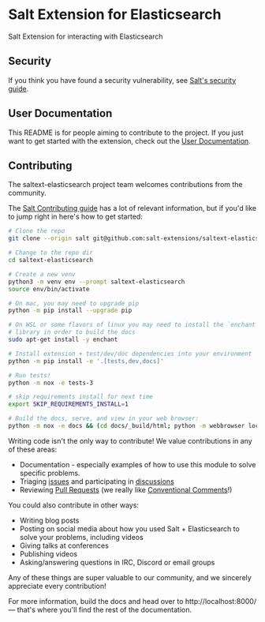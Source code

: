 # Salt Extension for Elasticsearch

Salt Extension for interacting with Elasticsearch

## Security

If you think you have found a security vulnerability, see
[Salt's security guide][security].

## User Documentation

This README is for people aiming to contribute to the project.
If you just want to get started with the extension, check out the
[User Documentation][docs].

## Contributing

The saltext-elasticsearch project team welcomes contributions from the community.

The [Salt Contributing guide][salt-contributing] has a lot of relevant
information, but if you'd like to jump right in here's how to get started:


```bash
# Clone the repo
git clone --origin salt git@github.com:salt-extensions/saltext-elasticsearch.git

# Change to the repo dir
cd saltext-elasticsearch

# Create a new venv
python3 -m venv env --prompt saltext-elasticsearch
source env/bin/activate

# On mac, you may need to upgrade pip
python -m pip install --upgrade pip

# On WSL or some flavors of linux you may need to install the `enchant`
# library in order to build the docs
sudo apt-get install -y enchant

# Install extension + test/dev/doc dependencies into your environment
python -m pip install -e '.[tests,dev,docs]'

# Run tests!
python -m nox -e tests-3

# skip requirements install for next time
export SKIP_REQUIREMENTS_INSTALL=1

# Build the docs, serve, and view in your web browser:
python -m nox -e docs && (cd docs/_build/html; python -m webbrowser localhost:8000; python -m http.server; cd -)
```

Writing code isn't the only way to contribute! We value contributions in any of
these areas:

* Documentation - especially examples of how to use this module to solve
  specific problems.
* Triaging [issues][issues] and participating in [discussions][discussions]
* Reviewing [Pull Requests][PRs] (we really like
  [Conventional Comments][comments]!)

You could also contribute in other ways:

* Writing blog posts
* Posting on social media about how you used Salt + Elasticsearch to solve your
  problems, including videos
* Giving talks at conferences
* Publishing videos
* Asking/answering questions in IRC, Discord or email groups

Any of these things are super valuable to our community, and we sincerely
appreciate every contribution!


For more information, build the docs and head over to http://localhost:8000/ —
that's where you'll find the rest of the documentation.


[security]: https://github.com/saltstack/salt/blob/master/SECURITY.md
[salt-contributing]: https://docs.saltproject.io/en/master/topics/development/contributing.html
[issues]: https://github.com/salt-extensions/saltext-elasticsearch/issues
[PRs]: https://github.com/salt-extensions/saltext-elasticsearch/pulls
[discussions]: https://github.com/salt-extensions/saltext-elasticsearch/discussions
[comments]: https://conventionalcomments.org/
[docs]: https://salt-extensions.github.io/saltext-elasticsearch/
